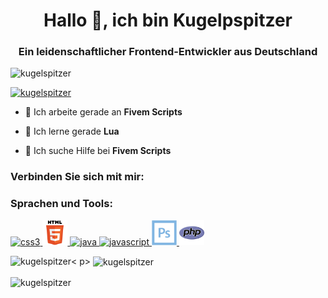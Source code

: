 <h1 align="center">Hallo 👋, ich bin Kugelpspitzer</h1>
<h3 align="center">Ein leidenschaftlicher Frontend-Entwickler aus Deutschland</h3>

<p align="left"> <img src=" https://komarev.com/ghpvc/?username=kugelspitzer&label=Profile%20views&color=0e75b6&style=flat" alt="kugelspitzer" /> </p>

<p align="left"> <a href="https:/ /github.com/ryo-ma/github-profile-trophy"><img src="https://github-profile-trophy.vercel.app/?username=kugelspitzer" alt="kugelspitzer" /></a > </p>

- 🔭 Ich arbeite gerade an **Fivem Scripts**

- 🌱 Ich lerne gerade **Lua**

- 🤝 Ich suche Hilfe bei **Fivem Scripts**

<h3 align= "left">Verbinden Sie sich mit mir:</h3>
<p align="left">
</p>

<h3 align="left">Sprachen und Tools:</h3>
<p align="left"> <a href="https://www.w3schools.com/css/" target="_blank" rel="noreferrer"> <img src="https://raw.githubusercontent.com/devicons/devicon/master/icons/ css3/css3-original-wordmark.svg" alt="css3" width="40" height="40"/> </a> <a href="https://www.w3.org/html/" Ziel ="_blank" rel="noreferrer"> <img src="https://raw.githubusercontent.com/devicons/devicon/master/icons/html5/html5-original-wordmark.svg" alt="html5" width= "40" height="40"/> </a> <a href="https://www.java.com" target="_blank" rel="noreferrer"> <img src="https://raw .githubusercontent.com/devicons/devicon/master/icons/java/java-original.svg" alt="java" width="40" height="40"/> </a> <a href="https:/ /developer.mozilla.org/en-US/docs/Web/JavaScript" target="_blank" rel="noreferrer"> <img src="https://raw.githubusercontent.com/devicons/devicon/master/icons /javascript/javascript-original.svg" alt="javascript" width="40" height="40"/> </a> <a href="https://www.photoshop.com/en" target=" _blank" rel="noreferrer"> <img src="https://raw.githubusercontent.com/devicons/devicon/master/icons/photoshop/photoshop-line.svg" alt="photoshop" width="40" Höhe ="40"/> </a> <a href="https://www.php.net" target="_blank" rel="noreferrer"> <img src="https://raw.githubusercontent.com/devicons/devicon/master/icons/php/php-original.svg" alt="php" width="40" height="40"/> </a> </p>

<p><img align= "left" src="https://github-readme-stats.vercel.app/api/top-langs?username=kugelspitzer&show_icons=true&theme=dark&locale=de&layout=compact" alt="kugelspitzer" /></p>

< p> <img align="center" src="https://github-readme-stats.vercel.app/api?username=kugelspitzer&show_icons=true&theme=dark&locale=de" alt="kugelspitzer" /></p >

<p><img align="center" src="https://github-readme-streak-stats.herokuapp.com/?user=kugelspitzer&theme=dark" alt="kugelspitzer" /></p>
